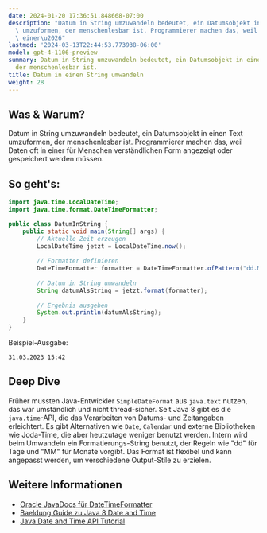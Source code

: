 ```yaml
---
date: 2024-01-20 17:36:51.848668-07:00
description: "Datum in String umzuwandeln bedeutet, ein Datumsobjekt in einen Text\
  \ umzuformen, der menschenlesbar ist. Programmierer machen das, weil Daten oft in\
  \ einer\u2026"
lastmod: '2024-03-13T22:44:53.773938-06:00'
model: gpt-4-1106-preview
summary: Datum in String umzuwandeln bedeutet, ein Datumsobjekt in einen Text umzuformen,
  der menschenlesbar ist.
title: Datum in einen String umwandeln
weight: 28
---
```


## Was & Warum?
Datum in String umzuwandeln bedeutet, ein Datumsobjekt in einen Text umzuformen, der menschenlesbar ist. Programmierer machen das, weil Daten oft in einer für Menschen verständlichen Form angezeigt oder gespeichert werden müssen.

## So geht's:
```java
import java.time.LocalDateTime;
import java.time.format.DateTimeFormatter;

public class DatumInString {
    public static void main(String[] args) {
        // Aktuelle Zeit erzeugen
        LocalDateTime jetzt = LocalDateTime.now();
        
        // Formatter definieren
        DateTimeFormatter formatter = DateTimeFormatter.ofPattern("dd.MM.yyyy HH:mm");
        
        // Datum in String umwandeln
        String datumAlsString = jetzt.format(formatter);
        
        // Ergebnis ausgeben
        System.out.println(datumAlsString);
    }
}
```

Beispiel-Ausgabe:
```
31.03.2023 15:42
```

## Deep Dive
Früher mussten Java-Entwickler `SimpleDateFormat` aus `java.text` nutzen, das war umständlich und nicht thread-sicher. Seit Java 8 gibt es die `java.time`-API, die das Verarbeiten von Datums- und Zeitangaben erleichtert. Es gibt Alternativen wie `Date`, `Calendar` und externe Bibliotheken wie Joda-Time, die aber heutzutage weniger benutzt werden. Intern wird beim Umwandeln ein Formatierungs-String benutzt, der Regeln wie "dd" für Tage und "MM" für Monate vorgibt. Das Format ist flexibel und kann angepasst werden, um verschiedene Output-Stile zu erzielen.

## Weitere Informationen
- [Oracle JavaDocs für DateTimeFormatter](https://docs.oracle.com/javase/8/docs/api/java/time/format/DateTimeFormatter.html)
- [Baeldung Guide zu Java 8 Date and Time](https://www.baeldung.com/java-8-date-time-intro)
- [Java Date and Time API Tutorial](https://www.tutorialspoint.com/java8/java8_datetime_api.htm)
